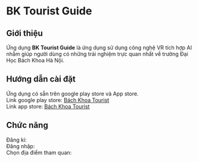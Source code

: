 # BK Tourist Guide

## Giới thiệu
Ứng dụng **BK Tourist Guide** là ứng dụng sử dụng công nghệ VR tích hợp AI 
nhằm giúp người dùng có những trải nghiệm trực quan nhất về trường Đại Học Bách Khoa Hà Nội.
## Hướng dẫn cài đặt
Ứng dụng có sẵn trên google play store và App store.  
Link google play store: 
[Bách Khoa Tourist](https://play.google.com/store/bk_tourist)   
Link app store: 
[Bách Khoa Tourist](https://play.google.com/store/bk_tourist) 
## Chức năng
Đăng kí:  
Đăng nhập:  
Chọn địa điểm tham quan:  



